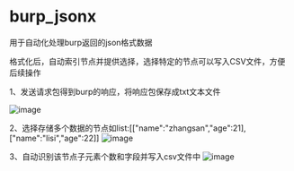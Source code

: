 # burp_jsonx

用于自动化处理burp返回的json格式数据

格式化后，自动索引节点并提供选择，选择特定的节点可以写入CSV文件，方便后续操作

1、发送请求包得到burp的响应，将响应包保存成txt文本文件

![image](https://github.com/source-xu/burp_jsonx/assets/56073532/dc1f93ba-8666-48f9-befa-0a2392305393)

2、选择存储多个数据的节点如list:[["name":"zhangsan","age":21],["name":"lisi","age":22]]
![image](https://github.com/source-xu/burp_jsonx/assets/56073532/fc1defd8-afdc-4d48-9fc9-dfe2dd1582b7)

3、自动识别该节点子元素个数和字段并写入csv文件中
![image](https://github.com/source-xu/burp_jsonx/assets/56073532/925cd984-64a5-4c06-8583-8e748b68576b)
